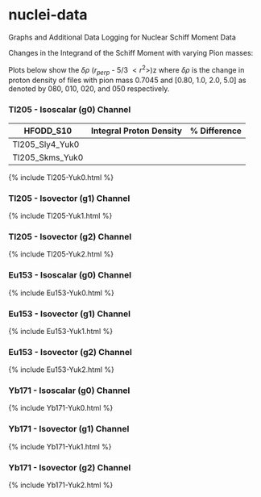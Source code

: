 # nuclei-data
Graphs and Additional Data Logging for Nuclear Schiff Moment Data

Changes in the Integrand of the Schiff Moment with varying Pion masses:

Plots below show the $\delta \rho$ ($r_{perp}$ - 5/3 $<r^2>$)z  where $\delta \rho$ is the change in proton density of files with pion mass 0.7045 and [0.80, 1.0, 2.0, 5.0] as 
denoted by 080, 010, 020, and 050 respectively.

### Tl205 - Isoscalar (g0) Channel
| HFODD_S10 | Integral Proton Density | % Difference  | 
| --------- | ----------------------- | ------------- |
| Tl205_Sly4_Yuk0   |     |   |
| Tl205_Skms_Yuk0   |     |


{% include Tl205-Yuk0.html %}

### Tl205 - Isovector (g1) Channel 
{% include Tl205-Yuk1.html %}

### Tl205 - Isovector (g2) Channel 
{% include Tl205-Yuk2.html %}

### Eu153 - Isoscalar (g0) Channel 
{% include Eu153-Yuk0.html %}

### Eu153 - Isovector (g1) Channel 
{% include Eu153-Yuk1.html %}

### Eu153 - Isovector (g2) Channel 
{% include Eu153-Yuk2.html %}

### Yb171 - Isoscalar (g0) Channel 
{% include Yb171-Yuk0.html %}

### Yb171 - Isovector (g1) Channel 
{% include Yb171-Yuk1.html %}

### Yb171 - Isovector (g2) Channel 
{% include Yb171-Yuk2.html %}
